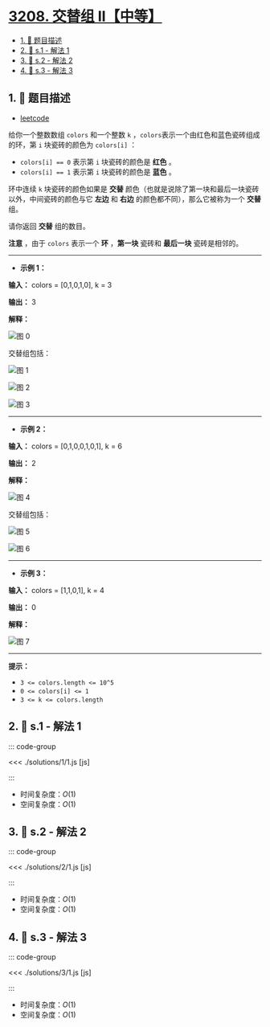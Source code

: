 # [3208. 交替组 II【中等】](https://github.com/tnotesjs/TNotes.leetcode/tree/main/notes/3208.%20%E4%BA%A4%E6%9B%BF%E7%BB%84%20II%E3%80%90%E4%B8%AD%E7%AD%89%E3%80%91)

<!-- region:toc -->

- [1. 📝 题目描述](#1--题目描述)
- [2. 🎯 s.1 - 解法 1](#2--s1---解法-1)
- [3. 🎯 s.2 - 解法 2](#3--s2---解法-2)
- [4. 🎯 s.3 - 解法 3](#4--s3---解法-3)

<!-- endregion:toc -->

## 1. 📝 题目描述

- [leetcode](https://leetcode.cn/problems/alternating-groups-ii/)

给你一个整数数组 `colors` 和一个整数 `k` ，`colors`表示一个由红色和蓝色瓷砖组成的环，第 `i` 块瓷砖的颜色为 `colors[i]` ：

- `colors[i] == 0` 表示第 `i` 块瓷砖的颜色是 **红色** 。
- `colors[i] == 1` 表示第 `i` 块瓷砖的颜色是 **蓝色** 。

环中连续 `k` 块瓷砖的颜色如果是 **交替** 颜色（也就是说除了第一块和最后一块瓷砖以外，中间瓷砖的颜色与它 **左边** 和 **右边** 的颜色都不同），那么它被称为一个 **交替** 组。

请你返回 **交替** 组的数目。

**注意** ，由于 `colors` 表示一个 **环** ，**第一块** 瓷砖和 **最后一块** 瓷砖是相邻的。

---

- **示例 1：**

**输入：** colors = [0,1,0,1,0], k = 3

**输出：** 3

**解释：**

![图 0](https://cdn.jsdelivr.net/gh/tnotesjs/imgs@main/2025-09-29-12-19-06.png)

交替组包括：

![图 1](https://cdn.jsdelivr.net/gh/tnotesjs/imgs@main/2025-09-29-12-19-14.png)

![图 2](https://cdn.jsdelivr.net/gh/tnotesjs/imgs@main/2025-09-29-12-19-19.png)

![图 3](https://cdn.jsdelivr.net/gh/tnotesjs/imgs@main/2025-09-29-12-19-23.png)

---

- **示例 2：**

**输入：** colors = [0,1,0,0,1,0,1], k = 6

**输出：** 2

**解释：**

![图 4](https://cdn.jsdelivr.net/gh/tnotesjs/imgs@main/2025-09-29-12-19-30.png)

交替组包括：

![图 5](https://cdn.jsdelivr.net/gh/tnotesjs/imgs@main/2025-09-29-12-19-35.png)

![图 6](https://cdn.jsdelivr.net/gh/tnotesjs/imgs@main/2025-09-29-12-19-40.png)

---

- **示例 3：**

**输入：** colors = [1,1,0,1], k = 4

**输出：** 0

**解释：**

![图 7](https://cdn.jsdelivr.net/gh/tnotesjs/imgs@main/2025-09-29-12-19-57.png)

---

**提示：**

- `3 <= colors.length <= 10^5`
- `0 <= colors[i] <= 1`
- `3 <= k <= colors.length`

## 2. 🎯 s.1 - 解法 1

::: code-group

<<< ./solutions/1/1.js [js]

:::

- 时间复杂度：$O(1)$
- 空间复杂度：$O(1)$

## 3. 🎯 s.2 - 解法 2

::: code-group

<<< ./solutions/2/1.js [js]

:::

- 时间复杂度：$O(1)$
- 空间复杂度：$O(1)$

## 4. 🎯 s.3 - 解法 3

::: code-group

<<< ./solutions/3/1.js [js]

:::

- 时间复杂度：$O(1)$
- 空间复杂度：$O(1)$
